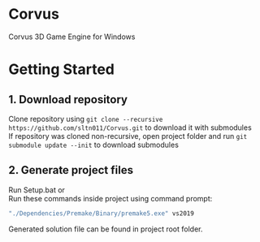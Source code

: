 # Corvus
Corvus 3D Game Engine for Windows
  
# Getting Started     
## 1. Download repository  
Clone repository using `git clone --recursive https://github.com/sltn011/Corvus.git` to download it with submodules  
If repository was cloned non-recursive, open project folder and run ```git submodule update --init``` to download submodules  
  
## 2. Generate project files  
Run Setup.bat or  
Run these commands inside project using command prompt:
```bat
"./Dependencies/Premake/Binary/premake5.exe" vs2019
```  
Generated solution file can be found in project root folder.  
